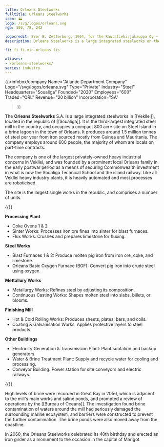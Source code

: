 ```yaml
---
title: Orleans Steelworks
fulltitle: Orleans Steelworks
icon: 🏭
logo: /svg/logos/orleans.svg
rgb: 100, 78, 242

logocredit: Bror B. Zetterborg, 1964, for the Rautatiekirjakauppa Oy – Bus Stop.
description: Orleans Steelworks is a large integrated steelworks on the island of Soualiga, and provides approximately 30% of Vekllei steel.

fi: fi fi-min-orleans fis

aliases:
- /orleans-steelworks/
series: industry
---
```

 {{<infobox/company
	  Name="Atlantic Department Company"
	  Logo="/svg/logos/orleans.svg"
	  Type="Private"
	  Industry="Steel"
	  Headquarters="Soualiga"
	  Founded="2020"
	  Employees="600"
	  Traded="ORL"
	  Revenue="20 billion"
	  Incorporation="SA"
  >}}

The <span class="fi fi-min-orleans fis"></span> **Orleans Steelworks** S.A. is a large integrated steelworks in [[Vekllei]], located in the republic of [[Soualiga]]. It is the third-largest integrated steel mill in the country, and occupies a compact 800 acre site on Steel Island in a brine lagoon in the town of Orleans. It produces around 1.5 million tonnes of steel per year from iron sourced mostly from Guinea and Mauritania. The company employs around 600 people, the majority of whom are locals on part-time contracts.

The company is one of the largest privately-owned heavy industrial concerns in Vekllei, and was founded by a prominent local Orleans family in the early postwar period as a means of securing Commonwealth investment in what is now the Soualiga Technical School and the island railway. Like all Vekllei heavy industry plants, it is heavily automated and most processes are roboticised.

The site is the largest single works in the republic, and comprises a number of units.

{{<note>}}

**Processing Plant**
* Coke Ovens 1 & 2
* Sinter Works: Processes iron ore fines into sinter for blast furnaces.
* Flux Works: Crushes and prepares limestone for fluxing.

**Steel Works**
* Blast Furnaces 1 & 2: Produce molten pig iron from iron ore, coke, and limestone.
* Orleans Basic Oxygen Furnace (BOF): Convert pig iron into crude steel using oxygen.

**Mettallury Works**
* Metallurgy Works: Refines steel by adjusting its composition.
* Continuous Casting Works: Shapes molten steel into slabs, billets, or blooms.

**Finishing Mill**

* Hot & Cold Rolling Works: Produces sheets, plates, bars, and coils.
* Coating & Galvanisation Works: Applies protective layers to steel products.

**Other Buildings**

* Electricity Generation & Transmission Plant: Plant subtation and backup generators.
* Water & Brine Treatment Plant: Supply and recycle water for cooling and processing.
* Conveyor Building: Power station for site conveyors and electric railways.

{{</note>}}

High levels of brine were recorded in Great Bay in 2056, which is adjacent to the mill's main works and saline ponds, and prompted a review of operations by the [[Bureau of Oceans]]. The investigation found brine contamination of waters around the mill had seriously damaged the surrounding marine ecosystem, and barriers were constructed to prevent the further contamination. The brine ponds were also moved away from the coastline. 

In 2060, the Orleans Steelworks celebrated its 40th birthday and erected an iron girder as a monument to the occasion in the capital of Marigot.
